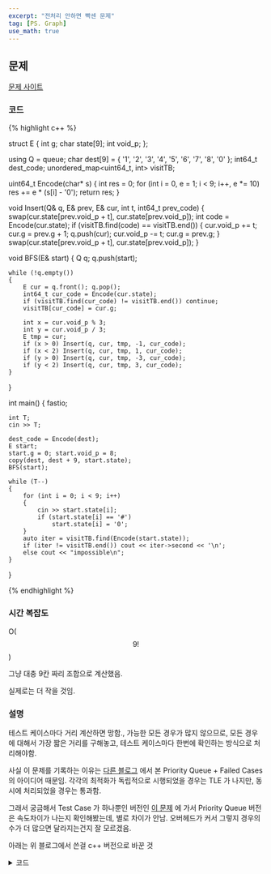 ```yaml
---
excerpt: "전처리 안하면 빡센 문제"
tag: [PS. Graph]
use_math: true
---
```


## 문제

[문제 사이트](https://www.acmicpc.net/problem/11112)

### 코드

{% highlight c++ %}

struct E {
	int g;
	char state[9]; int void_p;
};

using Q = queue<E>;
char dest[9] = { '1', '2', '3', '4', '5', '6', '7', '8', '0' }; int64_t dest_code;
unordered_map<uint64_t, int> visitTB;

uint64_t Encode(char* s)
{
	int res = 0;
	for (int i = 0, e = 1; i < 9; i++, e *= 10)
		res += e * (s[i] - '0');
	return res;
}

void Insert(Q& q, E& prev, E& cur, int t, int64_t prev_code)
{
	swap(cur.state[prev.void_p + t], cur.state[prev.void_p]);
	int code = Encode(cur.state);
	if (visitTB.find(code) == visitTB.end())
	{
		cur.void_p += t; cur.g = prev.g + 1; 
		q.push(cur);
		cur.void_p -= t; cur.g = prev.g; 
	}
	swap(cur.state[prev.void_p + t], cur.state[prev.void_p]);
}

void BFS(E& start)
{
	Q q;
	q.push(start);

	while (!q.empty())
	{
		E cur = q.front(); q.pop();
		int64_t cur_code = Encode(cur.state);
		if (visitTB.find(cur_code) != visitTB.end()) continue;
		visitTB[cur_code] = cur.g;

		int x = cur.void_p % 3;
		int y = cur.void_p / 3;
		E tmp = cur;
		if (x > 0) Insert(q, cur, tmp, -1, cur_code);
		if (x < 2) Insert(q, cur, tmp, 1, cur_code);
		if (y > 0) Insert(q, cur, tmp, -3, cur_code);
		if (y < 2) Insert(q, cur, tmp, 3, cur_code);
	}
}

int main()
{
	fastio;

	int T;
	cin >> T;

	dest_code = Encode(dest);
	E start;
	start.g = 0; start.void_p = 8;
	copy(dest, dest + 9, start.state);
	BFS(start);
    
	while (T--)
	{
		for (int i = 0; i < 9; i++)
		{
			cin >> start.state[i];
			if (start.state[i] == '#')
				start.state[i] = '0';
		}
		auto iter = visitTB.find(Encode(start.state));
		if (iter != visitTB.end()) cout << iter->second << '\n';
		else cout << "impossible\n";
	}
}

{% endhighlight %}

### 시간 복잡도

O($$9!$$)

그냥 대충 9칸 짜리 조합으로 계산했음.

실제로는 더 작을 것임.


### 설명

 테스트 케이스마다 거리 계산하면 망함., 가능한 모든 경우가 많지 않으므로, 모든 경우에 대해서 가장 짧은 거리를 구해놓고, 테스트 케이스마다 한번에 확인하는 방식으로 처리해야함.

 사실 이 문제를 기록하는 이유는 [다른 블로그](https://ddae9.tistory.com/8) 에서 본 Priority Queue + Failed Cases 의 아이디어 때문임. 각각의 최적화가 독립적으로 시행되었을 경우는 TLE 가 나지만, 동시에 처리되었을 경우는 통과함. 
 
 그래서 궁금해서 Test Case 가 하나뿐인 버전인 [이 문제](https://www.acmicpc.net/problem/1525) 에 가서 Priority Queue 버전은 속도차이가 나는지 확인해봤는데, 별로 차이가 안남. 오버헤드가 커서 그렇지 경우의 수가 더 많으면 달라지는건지 잘 모르겠음.
 
 아래는 위 블로그에서 쓴걸 c++ 버전으로 바꾼 것
 
<details>
<summary>코드</summary>
{% highlight c++ %}

struct E {
	int f, g, h; 
	char state[9]; int void_p;
};
namespace std {
	template<> struct greater<E> {
		bool operator()(const E& a, const E& b) const { return a.f > b.f; }
	};
}

using Q = priority_queue<E, vector<E>, greater<E>>;
char dest[9] = { '1', '2', '3', '4', '5', '6', '7', '8', '0' }; int64_t dest_code;
unordered_map<uint64_t, bool> visitTB, impossible;

int Heuristic(char* s)
{
	int h = 9, i = 8;
	while (i--) if (s[i] == dest[i]) h--;
	return h;
}

uint64_t Encode(char* s)
{
	int res = 0;
	for (int i = 0, e = 1; i < 9; i++, e *= 10)
		res += e * (s[i] - '0');
	return res;
}

void Insert(Q& q, E& prev, E& cur, int t, int64_t prev_code)
{
	swap(cur.state[prev.void_p + t], cur.state[prev.void_p]);
	int code = Encode(cur.state);
	if (visitTB.find(code) == visitTB.end())
	{
		cur.g = prev.g + 1; cur.h = Heuristic(cur.state); cur.f = cur.g + cur.h;
		cur.void_p += t;
		q.push(cur);
		cur.g = prev.g;
		cur.void_p -= t;
	}
	swap(cur.state[prev.void_p + t], cur.state[prev.void_p]);
}

void Astar(E& start)
{
	visitTB.clear();
	Q q;

	q.push(start);

	while (!q.empty())
	{
		E cur = q.top(); q.pop();
		int64_t cur_code = Encode(cur.state);

		if (dest_code == cur_code)
		{
			cout << cur.g << '\n';
			return;
		}
		if (impossible.find(cur_code) != impossible.end()) break;
		if (visitTB.find(cur_code) != visitTB.end()) continue;
		visitTB[cur_code] = true;

		int x = cur.void_p % 3;
		int y = cur.void_p / 3;
		E tmp = cur;
		if (x > 0) Insert(q, cur, tmp, -1, cur_code);
		if (x < 2) Insert(q, cur, tmp, 1, cur_code);
		if (y > 0) Insert(q, cur, tmp, -3, cur_code);
		if (y < 2) Insert(q, cur, tmp, 3, cur_code);

	}
	cout << "impossible\n";
	for (auto k : visitTB)
		impossible.insert(k);
}

int main()
{
	int T;
	cin >> T;

	dest_code = Encode(dest);
	E start;
	while (T--)
	{
		for (int i = 0; i < 9; i++)
		{
			cin >> start.state[i];
			if (start.state[i] == '#')
			{
				start.void_p = i;
				start.state[i] = '0';
			}
		}
		start.g = 0; start.f = start.h = Heuristic(start.state);
		Astar(start);
	}
}

{% endhighlight %}
</details>